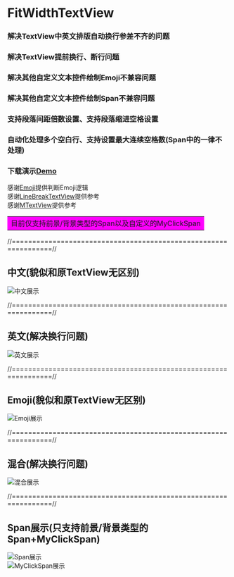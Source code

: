 # FitWidthTextView  
### 解决TextView中英文排版自动换行参差不齐的问题  
### 解决TextView提前换行、断行问题  
### 解决其他自定义文本控件绘制Emoji不兼容问题  
### 解决其他自定义文本控件绘制Span不兼容问题  
### 支持段落间距倍数设置、支持段落缩进空格设置
### 自动化处理多个空白行、支持设置最大连续空格数(Span中的一律不处理)

### 下载演示[Demo](https://raw.githubusercontent.com/Khaos116/FitWidthTextView/master/APK/FitWidthTextView_1.2.0.apk)

感谢[Emoji](https://github.com/vanniktech/Emoji)提供判断Emoji逻辑   
感谢[LineBreakTextView](https://github.com/changer0/LineBreakTextView)提供参考  
感谢[MTextView](https://github.com/yellowcath/MTextView)提供参考  

<table><tr><td bgcolor=#FF00FF>目前仅支持前景/背景类型的Span以及自定义的MyClickSpan</td></tr></table>  

//================================================================//
##  中文(貌似和原TextView无区别)
![中文展示](https://github.com/Khaos116/FitWidthTextView/blob/master/image/1.png)

//================================================================//
##  英文(解决换行问题)
![英文展示](https://github.com/Khaos116/FitWidthTextView/blob/master/image/2.png)

//================================================================//
##  Emoji(貌似和原TextView无区别)
![Emoji展示](https://github.com/Khaos116/FitWidthTextView/blob/master/image/3.png)

//================================================================//
##  混合(解决换行问题)
![混合展示](https://github.com/Khaos116/FitWidthTextView/blob/master/image/4.png)

//================================================================//
##  Span展示(只支持前景/背景类型的Span+MyClickSpan)
![Span展示](https://github.com/Khaos116/FitWidthTextView/blob/master/image/5.png)  
![MyClickSpan展示](https://github.com/Khaos116/FitWidthTextView/blob/master/image/6.gif) 